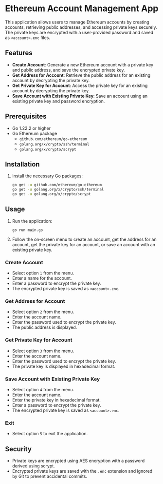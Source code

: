 # Ethereum Account Management App

This application allows users to manage Ethereum accounts by creating accounts, retrieving public addresses, and accessing private keys securely. The private keys are encrypted with a user-provided password and saved as `<account>.enc` files.

## Features

- **Create Account**: Generate a new Ethereum account with a private key and public address, and save the encrypted private key.
- **Get Address for Account**: Retrieve the public address for an existing account by decrypting the private key.
- **Get Private Key for Account**: Access the private key for an existing account by decrypting the private key.
- **Save Account with Existing Private Key**: Save an account using an existing private key and password encryption.

## Prerequisites

- Go 1.22.2 or higher
- Go Ethereum package
    - `github.com/ethereum/go-ethereum`
    - `golang.org/x/crypto/ssh/terminal`
    - `golang.org/x/crypto/scrypt`

## Installation

1. Install the necessary Go packages:

    ```bash
    go get -u github.com/ethereum/go-ethereum
    go get -u golang.org/x/crypto/ssh/terminal
    go get -u golang.org/x/crypto/scrypt
    ```

## Usage

1. Run the application:

    ```bash
    go run main.go
    ```

2. Follow the on-screen menu to create an account, get the address for an account, get the private key for an account, or save an account with an existing private key.

### Create Account

- Select option `1` from the menu.
- Enter a name for the account.
- Enter a password to encrypt the private key.
- The encrypted private key is saved as `<account>.enc`.

### Get Address for Account

- Select option `2` from the menu.
- Enter the account name.
- Enter the password used to encrypt the private key.
- The public address is displayed.

### Get Private Key for Account

- Select option `3` from the menu.
- Enter the account name.
- Enter the password used to encrypt the private key.
- The private key is displayed in hexadecimal format.

### Save Account with Existing Private Key

- Select option `4` from the menu.
- Enter the account name.
- Enter the private key in hexadecimal format.
- Enter a password to encrypt the private key.
- The encrypted private key is saved as `<account>.enc`.

### Exit

- Select option `5` to exit the application.

## Security

- Private keys are encrypted using AES encryption with a password derived using scrypt.
- Encrypted private keys are saved with the `.enc` extension and ignored by Git to prevent accidental commits.
